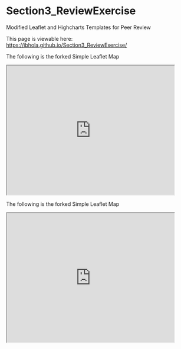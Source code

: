 # Section3_ReviewExercise
Modified Leaflet and Highcharts Templates for Peer Review

This page is viewable here: https://ibhola.github.io/Section3_ReviewExercise/

The following is the forked Simple Leaflet Map
<iframe src="http://ibhola.github.io/leaflet-map-simple" width="90%" height="350"></iframe>

The following is the forked Simple Leaflet Map
<iframe src="https://ibhola.github.io/highcharts-scatter-csv/" width="90%" height="350"></iframe>
